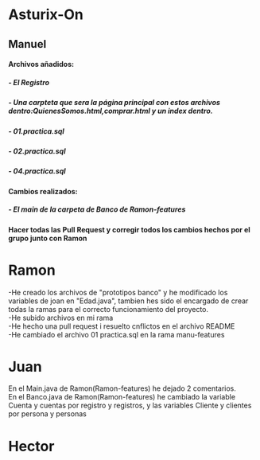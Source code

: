 # Asturix-On
## Manuel
#### Archivos añadidos:
##### - El Registro
##### - Una carpteta que sera la página principal con estos archivos dentro:QuienesSomos.html,comprar.html y un index dentro.
##### - 01.practica.sql
##### - 02.practica.sql
##### - 04.practica.sql

#### Cambios realizados:
##### - El main de la carpeta de Banco de Ramon-features

#### Hacer todas las Pull Request y corregir todos los cambios hechos por el grupo junto con Ramon

# Ramon
-He creado los archivos de "prototipos banco" y he modificado los variables de joan en "Edad.java", tambien hes sido el encargado de 
crear todas la ramas para el correcto funcionamiento del proyecto.<br>
-He subido archivos en mi rama <br>
-He hecho una pull request i resuelto cnflictos en el archivo README<br>
-He cambiado el archivo 01 practica.sql en la rama manu-features<br>
# Juan
En el Main.java de Ramon(Ramon-features) he dejado 2 comentarios.<br>
En el Banco.java de Ramon(Ramon-features) he cambiado la variable Cuenta y cuentas por registro y registros, y las variables Cliente y clientes por persona y personas<br>
# Hector
